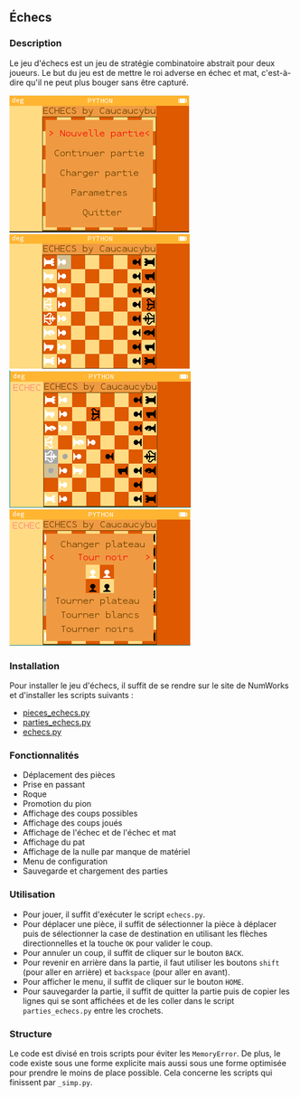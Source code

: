 ## Échecs

### Description

Le jeu d'échecs est un jeu de stratégie combinatoire abstrait pour deux joueurs. Le but du jeu est de mettre le roi adverse en échec et mat, c'est-à-dire qu'il ne peut plus bouger sans être capturé.

![home](./assets/home.png) ![start](./assets/start.png) ![game](./assets/game.png) ![settings](./assets/settings.png)
### Installation

Pour installer le jeu d'échecs, il suffit de se rendre sur le site de NumWorks et d'installer les scripts suivants :
- [pieces_echecs.py](https://my.numworks.com/python/caucaucybu/pieces_echecs.py)
- [parties_echecs.py](https://my.numworks.com/python/caucaucybu/parties_echecs.py)
- [echecs.py](https://my.numworks.com/python/caucaucybu/echecs.py)

### Fonctionnalités

- Déplacement des pièces
- Prise en passant
- Roque
- Promotion du pion
- Affichage des coups possibles
- Affichage des coups joués
- Affichage de l'échec et de l'échec et mat
- Affichage du pat
- Affichage de la nulle par manque de matériel
- Menu de configuration
- Sauvegarde et chargement des parties

### Utilisation

- Pour jouer, il suffit d'exécuter le script `echecs.py`.
- Pour déplacer une pièce, il suffit de sélectionner la pièce à déplacer puis de sélectionner la case de destination en utilisant les flèches directionnelles et la touche `OK` pour valider le coup.
- Pour annuler un coup, il suffit de cliquer sur le bouton `BACK`.
- Pour revenir en arrière dans la partie, il faut utiliser les boutons `shift` (pour aller en arrière) et `backspace` (pour aller en avant).
- Pour afficher le menu, il suffit de cliquer sur le bouton `HOME`.
- Pour sauvegarder la partie, il suffit de quitter la partie puis de copier les lignes qui se sont affichées et de les coller dans le script `parties_echecs.py` entre les crochets.

### Structure

Le code est divisé en trois scripts pour éviter les `MemoryError`. De plus, le code existe sous une forme explicite mais aussi sous une forme optimisée pour prendre le moins de place possible. Cela concerne les scripts qui finissent par `_simp.py`.